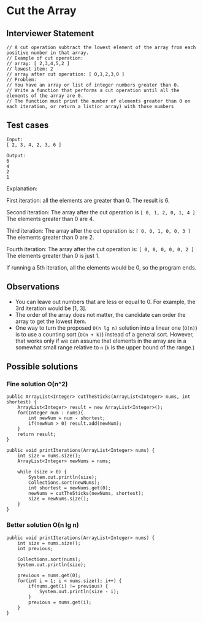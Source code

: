 # Cut the Array

## Interviewer Statement

```
// A cut operation subtract the lowest element of the array from each positive number in that array.
// Example of cut operation:
// array: [ 2,3,4,5,2 ]
// lowest item: 2
// array after cut operation: [ 0,1,2,3,0 ]
// Problem:
// You have an array or list of integer numbers greater than 0.
// Write a function that performs a cut operation until all the elements of the array are 0.
// The function must print the number of elements greater than 0 on each iteration, or return a list(or array) with those numbers
```

## Test cases

```
Input:
[ 2, 3, 4, 2, 3, 6 ]

Output:
6
4
2
1
```

Explanation:

First iteration: all the elements are greater than 0. The result is 6.

Second iteration:
The array after the cut operation is
`[ 0, 1, 2, 0, 1, 4 ]`
The elements greater than 0 are 4.

Third iteration:
The array after the cut operation is:
`[ 0, 0, 1, 0, 0, 3 ]`
The elements greater than 0 are 2.

Fourth iteration:
The array after the cut operation is:
`[ 0, 0, 0, 0, 0, 2 ]`
The elements greater than 0 is just 1.

If running a 5th iteration, all the elements would be 0, so the program ends.

## Observations

- You can leave out numbers that are less or equal to 0. For example, the 3rd iteration would be [1, 3].
- The order of the array does not matter, the candidate can order the array to get the lowest item.
- One way to turn the proposed `O(n lg n)` solution into a linear one (`O(n)`) is to use a counting sort (`O(n + k)`) instead of a general sort. However, that works only if we can assume that elements in the array are in a somewhat small range relative to `n` (`k` is the upper bound of the range.)


## Possible solutions

### Fine solution O(n^2)

```
public ArrayList<Integer> cutTheSticks(ArrayList<Integer> nums, int shortest) {
    ArrayList<Integer> result = new ArrayList<Integer>();
    for(Integer num : nums){
        int newNum = num - shortest;
        if(newNum > 0) result.add(newNum);
    }
    return result;
}

public void printIterations(ArrayList<Integer> nums) {
    int size = nums.size();
    ArrayList<Integer> newNums = nums;

    while (size > 0) {
        System.out.println(size);
        Collections.sort(newNums);
        int shortest = newNums.get(0);
        newNums = cutTheSticks(newNums, shortest);
        size = newNums.size();
    }
}
```

### Better solution O(n lg n)
```
public void printIterations(ArrayList<Integer> nums) {
    int size = nums.size();
    int previous;

    Collections.sort(nums);
    System.out.println(size);

    previous = nums.get(0);
    for(int i = 1; i < nums.size(); i++) {
        if(nums.get(i) != previous) {
            System.out.println(size - i);
        }
        previous = nums.get(i);
    }
}
```
